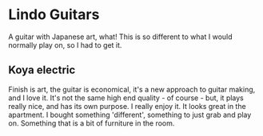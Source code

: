 # Lindo Guitars

A guitar with Japanese art, what! This is so different to what I would normally play on, so I had to get it.

## Koya electric

Finish is art, the guitar is economical, it's a new approach to guitar making, and I love it. It's not the same high end quality - of course - but, it plays really nice, and has its own purpose. I really enjoy it. It looks great in the apartment. I bought something 'different', something to just grab and play on. Something that is a bit of furniture in the room. 